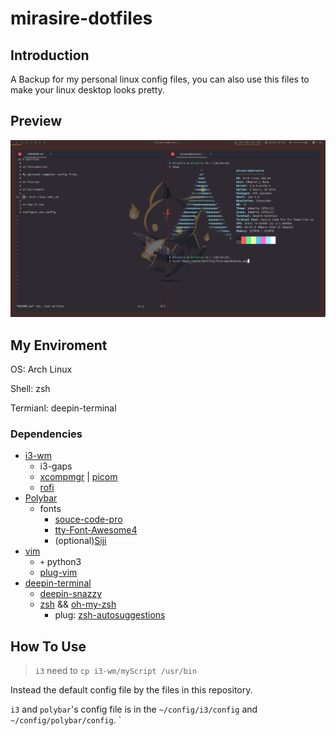 # mirasire-dotfiles

## Introduction

A Backup for my personal linux config files, you can also use this files to make your linux desktop looks pretty.

## Preview

![desktop](Preview/desktop.png)

## My Enviroment

OS: Arch Linux

Shell: zsh

Termianl: deepin-terminal

### Dependencies

- [i3-wm](https://wiki.archlinux.org/index.php/I3)
    - i3-gaps
    - [xcompmgr](https://wiki.archlinux.org/index.php/Xcompmgr) | [picom](https://github.com/yshui/picom)
    - [rofi](https://github.com/davatorium/rofi)
- [Polybar](https://github.com/polybar/polybar)
    - fonts
        - [souce-code-pro](https://github.com/adobe-fonts/source-code-pro)
        - [tty-Font-Awesome4](https://aur.archlinux.org/packages/ttf-font-awesome-4/)
        - (optional)[Siji](https://github.com/stark/siji)
- [vim](https://www.vim.otg)
    - `+` python3 
    - [plug-vim](https://github.com/junegunn/vim-plug)
- [deepin-terminal](https://github.com/linuxdeepin/deepin-terminal)
    - [deepin-snazzy](https://github.com/xxczaki/deepin-snazzy)
    - [zsh](www.zsh.org) && [oh-my-zsh](https://github.com/ohmyzsh/ohmyzsh)
        - plug: [zsh-autosuggestions](https://github.com/zsh-users/zsh-autosuggestions)

## How To Use

> `i3` need to `cp i3-wm/myScript /usr/bin`

Instead the default config file by the files in this repository.

`i3` and `polybar`'s config file is in the `~/config/i3/config` and `~/config/polybar/config`.
`

